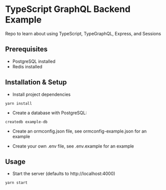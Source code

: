 # TypeScript GraphQL Backend Example

Repo to learn about using TypeScript, TypeGraphQL, Express, and Sessions 

## Prerequisites

- PostgreSQL installed
- Redis installed

## Installation & Setup

- Install project dependencies

`yarn install`

- Create a database with PostgreSQL:

`createdb example-db`

- Create an ormconfig.json file, see ormconfig-example.json for an example

- Create your own .env file, see .env.example for an example

## Usage

- Start the server (defaults to http://localhost:4000)

`yarn start`


